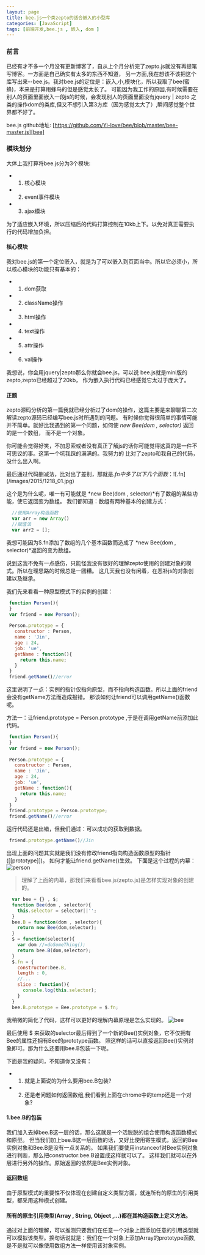 ```yaml
---
layout: page
title: bee.js一个类zepto的适合嵌入的小型库
categories: [JavaScript]
tags: [前端开发,bee.js , 嵌入, dom ]
---
```


### 前言 
已经有才不多一个月没有更新博客了，自从上个月分析完了zepto.js就没有再提笔写博客。一方面是自己确实有太多的东西不知道，
另一方面,我在想该不该把这个库写出来--bee.js。我对bee.js的定位是：嵌入,小,模块化，所以我取了bee(蜜蜂)，本来是打算用蜂鸟的但是感觉太长了。
可能因为我工作的原因,有时候需要在别人的页面里面嵌入一段js的时候，会发现别人的页面里面没有jquery | zepto
之类的操作dom的类库,但又不想引入第3方库（因为感觉太大了）,瞬间感觉整个世界都不好了。

bee.js github地址: [https://github.com/Yi-love/bee/blob/master/bee-master.js][bee]

[bee]:https://github.com/Yi-love/bee/blob/master/bee-master.js

### 模块划分
大体上我打算将bee.js分为3个模块:

* 1.   核心模块
* 2.   event事件模块
* 3.   ajax模块

为了适应嵌入环境，所以压缩后的代码打算控制在10kb上下。以免对真正需要执行的代码增加负担。

#### 核心模块
我对bee.js的第一个定位嵌入，就是为了可以嵌入到页面当中。所以它必须小，所以核心模块的功能只有基本的：

* 1.   dom获取
* 2.   className操作
* 3.   html操作
* 4.   text操作
* 5.   attr操作
* 6.   val操作

我想说，你会用jquery|zepto那么你就会bee.js，可以说 bee.js就是mini版的zepto,zepto已经超过了20kb，
作为嵌入执行代码已经感觉它太过于庞大了。

#### 正题
zepto源码分析的第一篇我就已经分析过了dom的操作，这篇主要是来聊聊第二次解读zepto源码已经编写bee.js时所遇到的问题。
有时候你觉得很简单的事情可能并不简单。就好比我遇到的第一个问题，如何使 *new Bee(dom , selector)* 返回的是一个数组，
而不是一个对象。

你可能会觉得好笑，不加思索或者没有真正了解js的话你可能觉得这真的是一件不可思议的事。这第一个坑我踩的满满的。我努力的
比对了zepto和我自己的代码，没什么出入啊。

最后通过代码删减法，比对出了差别，那就是$.fn中多了以下几个函数：
![$.fn](/images/2015/1218_01.jpg)

这个是为什么呢，唯一有可能就是 *new Bee(dom , selector)*有了数组的某些功能，使它返回变为数组。
我们都知道：数组有两种基本的创建方式：

```js
  //使用Array构造函数
  var arr = new Array()
  //赋值法
  var arr2 = [];
```

我想可能因为$.fn添加了数组的几个基本函数而造成了 *new Bee(dom , selector)*返回的变为数组。

说到这我不免有一点感伤，只能怪我没有很好的理解zepto使用的创建对象的模式。所以在理思路的时候总是一团糟。
这几天我也没有闲着，在恶补js的对象创建以及继承。

我们先来看看一种原型模式下的实例的创建：

```js
 function Person(){
 }
 var friend = new Person();
 
 Person.prototype = {
   constructor : Person,
   name : 'Jin',
   age : 24,
   job: 'ue',
   getName : function(){
     return this.name;
   }
 }
 friend.getName()//error
```

这里说明了一点：实例的指针仅指向原型，而不指向构造函数。所以上面的friend会没有getName方法而造成报错。
那该如何让friend可以调用getName()函数呢。

方法一：让friend.prototype = Person.prototype ,于是在调用getName前添加此代码。

```js
 function Person(){
 }
 var friend = new Person();
 
 Person.prototype = {
   constructor : Person,
   name : 'Jin',
   age : 24,
   job: 'ue',
   getName : function(){
     return this.name;
   }
 }
 friend.prototype = Person.prototype;
 friend.getName()//error
```

运行代码还是出错，但我们通过：可以成功的获取到数据。

```js
 friend.prototype.getName()//Jin
```

出现上面的问题其实就是我们没有修改friend指向构造函数原型的指针([[prototype]])。
如何才能让friend.getName()生效。
下面是这个过程的内幕：
![person](/images/2015/1218_02.jpg)

>理解了上面的内幕，那我们来看看bee.js(zepto.js)是怎样实现对象的创建的。

```js
  var bee = {} , $;
  function Bee(dom , selector){
    this.selector = selector||'';
  }
  bee.B = function(dom , selector){
    return new Bee(dom,selector);
  }
  $ = function(selector){
    var dom //=doSomeThing();
    return bee.B(dom,selector);
  }
  $.fn = {
    constructor:bee.B,
    length : 0,
    //...
    slice : function(){
      console.log(this.selector);
    }
  }
  bee.B.prototype = Bee.prototype = $.fn;
```

我稍微的简化了代码，这样可以更好的理解内幕原理是怎么实现的。
![bee](/images/2015/1218_03.jpg)

最后使用 $ 来获取的selector最后得到了一个新的Bee()实例对象，它不仅拥有Bee的属性还拥有Bee的prototype函数。
照这样的话可以直接返回Bee()实例对象即可。那为什么还要用bee.B包装一下呢。

下面是我的疑问，不知道你又没有：

*  1. 就是上面说的为什么要用bee.B包装?
*  2. 还是老问题如何返回数组,我们看到上面在chrome中的temp还是一个对象?

#### 1.bee.B的包装
我们加入去掉bee.B这一层的话，那么这就是一个活脱脱的组合使用构造函数模式和原型。
但当我们加上bee.B这一层函数的话，又好比使用寄生模式，返回的Bee实例对象和Bee.B是没有一点关系的。
如果我们要使用instanceof对Bee实例对象进行判断，那么把constructor:bee.B设置成这样就可以了。
这样我们就可以在外层进行另外的操作。原始返回的依然是Bee实例对象。

#### 返回数组
由于原型模式的重要性不仅体现在创建自定义类型方面，就连所有的原生的引用类型，都采用这种模式创建。

#### 所有的原生引用类型(Array , String, Object ,...)都在其构造函数上定义方法。
通过对上面的理解，可以推测只要我们在任意一个对象上面添加任意的引用类型就可以模拟该类型。换句话说就是：我们在一个对象上添加Array的prototype函数,
是不是就可以像使用数组方法一样使用该对象实例。














